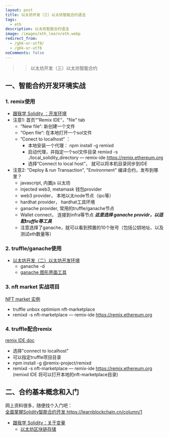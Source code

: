 ```yaml
---
layout: post
title: 以太坊开发（三）以太坊智能合约语法
tags:
  - eth
description: 以太坊智能合约语法
image: /images/eth_learn/eth.webp
redirect_from:
  - /gbk-or-utf8/
  - /gbk-or-utf8
noComments: false
---
```


>> 以太坊开发（三）以太坊智能合约

## 一、智能合约开发环境实战
  ### 1. remix使用
  * [跟我学 Solidity ：开发环境](https://learnblockchain.cn/article/1755)
  * 注意1: 首页“”Remix IDE“，"file" tab
    - “New file“: 新创建一个文件
    - “Open file“: 在本地打开一个sol文件
    - ”Conect to localhost“ ：
      * 本地安装一个代理： npm install -g remixd
      * 启动代理，并指定一个sol文件目录 remixd -s ./local_solidity_directory — remix-ide https://remix.ethereum.org
      * 选择“Connect to local host”， 就可以将本机目录同步到IDE
  * 注意2: "Deploy & run Transaction", "Environment" 编译合约，发布到哪里？
    - javascript, 内置js 以太坊
    - injected web3, metamask 钱包provider
    - web3 provider， 本地以太node节点（ipc等）
    - hardhat provider， hardhat工具环境
    - ganache provider, 常用的truffle/ganache节点
    - Wallet connect， 连接到infra等节点 
***这里选择 ganache providr，以适配truffle等工具***    
    - 注意选择了ganache，就可以看到预置的10个账号（包括公钥地址、以及测试eth数量等）

  ### 2. truffle/ganache使用
  * [以太坊开发（二）以太坊开发环境](/posts/2022-02-15-1-eth_learn_2_eth_dev_env/)
    - ganache -d
    - [ganache 图形界面工具](https://trufflesuite.com/ganache/)

  ### 3. nft market 实战项目
  [NFT market 实例](https://trufflesuite.com/guides/nft-marketplace/)
  * truffle unbox optimism nft-marketplace
  * remixd -s nft-marketplace — remix-ide https://remix.ethereum.org
  ### 4. truffle配合remix 
  [remix IDE doc](https://remix-ide.readthedocs.io/en/latest/#)
  * 选择"connect to localhost" 
  * 可以指定truffle项目目录
  * npm install -g @remix-project/remixd
  * remixd -s nft-marketplace — remix-ide https://remix.ethereum.org     (remixd IDE 将可以打开本地的nft-marketplace目录)


## 二、合约基本概念和入门

网上资料很多，随便找个入门吧：<br/> 
[全面掌握Solidity智能合约开发 https://learnblockchain.cn/column/1 ](https://learnblockchain.cn/column/1)
  * [跟我学 Solidity：关于变量](https://learnblockchain.cn/article/1758)
    - [以太坊区块链存储](https://medium.com/cybermiles/diving-into-ethereums-world-state-c893102030ed)